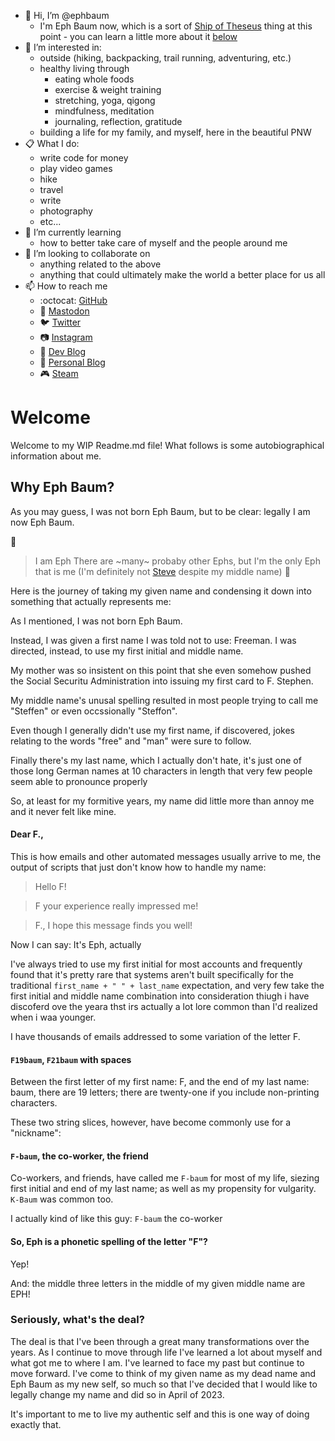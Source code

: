 - 👋 Hi, I’m @ephbaum
  - I'm Eph Baum now, which is a sort of [Ship of Theseus](https://en.wikipedia.org/wiki/Ship_of_Theseus) thing at this point - you can learn a little more about it [below](#why-eph-baum)
- 👀 I’m interested in:
  - outside (hiking, backpacking, trail running, adventuring, etc.)
  - healthy living through
    - eating whole foods
    - exercise & weight training
    - stretching, yoga, qigong
    - mindfulness, meditation
    - journaling, reflection, gratitude
  - building a life for my family, and myself, here in the beautiful PNW
- :clipboard: What I do:
  - write code for money
  - play video games
  - hike
  - travel
  - write
  - photography
  - etc...
- 🌱 I’m currently learning
  - how to better take care of myself and the people around me
- 💞️ I’m looking to collaborate on 
  - anything related to the above
  - anything that could ultimately make the world a better place for us all
- 📫 How to reach me
  - :octocat: [GitHub](https://github.com/fskirschbaum)
  - :elephant: <a rel="me" href="https://hachyderm.io/@ephbaum">Mastodon</a>
  - 🐦 [Twitter](https://twitter.com/ephbaum)
  - 📷 [Instagram](https://www.instagram.com/ephraimbaum/)
  - 📑 [Dev Blog](https://ephbaum.dev)
  - 🔖 [Personal Blog](https://ephandleigh.com)
  - :video_game: [Steam](https://steamcommunity.com/id/fff-bomb/)


# Welcome

Welcome to my WIP Readme.md file! What follows is some autobiographical information about me. 

## <span id="why-eph-baum">Why Eph Baum</span>?

As you may guess, I was not born Eph Baum, but to be clear: legally I am now Eph Baum.

🎵
> I am Eph
> There are ~many~ probaby other Ephs, but I'm the only Eph that is me (I'm definitely not [Steve](https://youtu.be/5vtZcojS9KA) despite my middle name)
🎵

Here is the journey of taking my given name and condensing it down into something that actually represents me:

As I mentioned, I was not born Eph Baum.

Instead, I was given a first name I was told not to use: Freeman. I was directed, instead, to use my first initial and middle name.

My mother was so insistent on this point that she even somehow pushed the Social Securitu Administration into issuing my first card to F. Stephen. 

My middle name's unusal spelling resulted in most people trying to call me "Steffen" or even occssionally "Steffon". 

Even though I generally didn't use my first name, if discovered, jokes relating to the words "free" and "man" were sure to follow. 

Finally there's my last name, which I actually don't hate, it's just one of those long German names at 10 characters in length that very few people seem able to pronounce properly

So, at least for my formitive years, my name did little more than annoy me and it never felt like mine. 

#### Dear F.,

This is how emails and other automated messages usually arrive to me, the output of scripts that just don't know how to handle my name:

> Hello F!

> F your experience really impressed me!

> F., I hope this message finds you well!

Now I can say: It's Eph, actually

I've always tried to use my first initial for most accounts and frequently found that it's pretty rare that systems aren't built specifically for the traditional `first_name + " " + last_name` expectation, and very few take the first initial and middle name combination into consideration thiugh i have discoferd ove the yeara thst irs actually a lot lore common than I'd realized when i waa younger. 

I have thousands of emails addressed to some variation of the letter F.

#### `F19baum`, `F21baum` with spaces

Between the first letter of my first name: F, and the end of my last name: baum, there are 19 letters; there are twenty-one if you include non-printing characters. 

These two string slices, however, have become commonly use for a "nickname":

#### `F-baum`, the co-worker, the friend

Co-workers, and friends, have called me `F-baum` for most of my life, siezing first initial and end of my last name; as well as my propensity for vulgarity. `K-Baum` was common too. 

I actually kind of like this guy: `F-baum` the co-worker

#### So, Eph is a phonetic spelling of the letter "F"?

Yep! 

And: the middle three letters in the middle of my given middle name are EPH!

### Seriously, what's the deal?

The deal is that I've been through a great many transformations over the years. As I continue to move through life I've learned a lot about myself and what got me to where I am. I've learned to face my past but continue to move forward. I've come to think of my given name as my dead name and Eph Baum as my new self, so much so that I've decided that I would like to legally change my name and did so in April of 2023.

It's important to me to live my authentic self and this is one way of doing exactly that.
